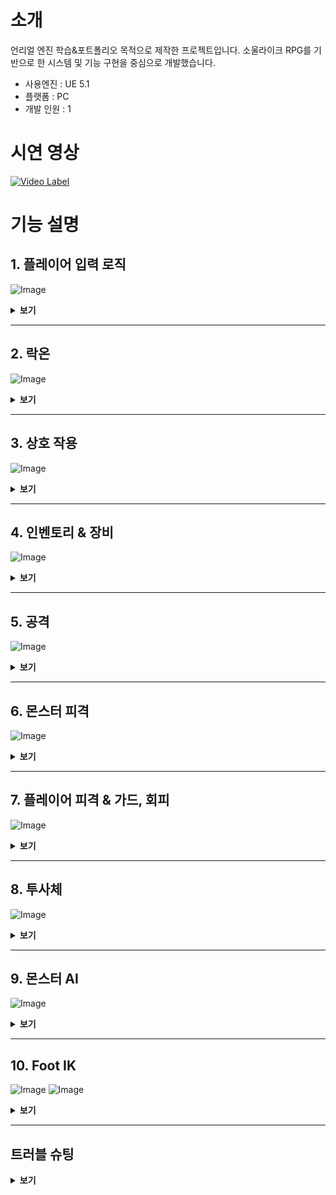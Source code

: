 # 소개
언리얼 엔진 학습&포트폴리오 목적으로 제작한 프로젝트입니다.
소울라이크 RPG를 기반으로 한 시스템 및 기능 구현을 중심으로 개발했습니다.

+ 사용엔진 : UE 5.1
+ 플랫폼 : PC
+ 개발 인원 : 1

# 시연 영상
[![Video Label](http://img.youtube.com/vi/HorUYzrwmZI/0.jpg)](https://youtu.be/HorUYzrwmZI)

# 기능 설명

## 1. 플레이어 입력 로직
![Image](https://github.com/user-attachments/assets/fa0e758b-42ae-4a48-bff1-2c0352a9fa48)
<details>
<summary><b>보기</b></summary>

---
플레이어의 입력은 향상된 입력(Enhanced Input)플러그인을 이용해 구현했습니다.

![Image](https://github.com/user-attachments/assets/ac1cf159-d8f7-4f12-a07d-b816e5e0760a)
<details>
    <summary><b>코드</b></summary>
            
https://github.com/SeongJeGyeong/RPG/blob/e6a45169d92dfc23bffdefdebd49f5f7d1d23db7/Source/RPGPortfolio/Characters/Player_Base_Knight.cpp#L80-L85
https://github.com/SeongJeGyeong/RPG/blob/e6a45169d92dfc23bffdefdebd49f5f7d1d23db7/Source/RPGPortfolio/Characters/Player_Base_Knight.cpp#L169-L240
</details>

---
플레이어의 입력 로직은 상태 패턴을 사용해 구현했습니다.

![Image](https://github.com/user-attachments/assets/c79926c1-2b21-4cf2-8c0f-186ceaa3642d)

추상클래스로 선언한 StateMachine 클래스를 상속받아 상태 클래스들을 만들어 구현했습니다.<br/>
스테이트 클래스는 Tunique_Ptr로 선언해 상태를 변경할 때 마다 클래스를 새로 선언하지 않고 오브젝트 풀에서 풀링하여 재사용 하도록 만들었습니다.
<details>
    <summary><b>코드</b></summary>
    
https://github.com/SeongJeGyeong/RPG/blob/dc9985124fc348ad43c38dda8fb034afaae7aa5e/Source/RPGPortfolio/Characters/State/StateMachine.h#L12-L19
https://github.com/SeongJeGyeong/RPG/blob/dc9985124fc348ad43c38dda8fb034afaae7aa5e/Source/RPGPortfolio/Characters/Player_Base_Knight.cpp#L242-L261
https://github.com/SeongJeGyeong/RPG/blob/dc9985124fc348ad43c38dda8fb034afaae7aa5e/Source/RPGPortfolio/System/Subsys_ObjectPool.cpp#L68-L83
</details>
</details>

---

## 2. 락온
![Image](https://github.com/user-attachments/assets/3be2630e-bbd2-40d7-9654-009aa67d03bf)
<details>
    <summary><b>보기</b></summary>

---
락온은 Player_CameraArm와 LockOnTargetComponent를 이용해 구현했습니다.

![Image](https://github.com/user-attachments/assets/4c0d2a80-145c-417e-8dc6-2f954246e2fe)

락온을 실행하면 우선 카메라암을 중심으로 구체형 범위 내에 오버랩 이벤트를 발생시켜 오버랩된 락온 타겟 컴포넌트를 검출한 뒤, 검출된 컴포넌트 중 카메라 정면에 존재하는 컴포넌트만 타겟 배열에 추가합니다.
<details>
    <summary><b>코드</b></summary>
    
https://github.com/SeongJeGyeong/RPG/blob/aefae85385cf8c711bd623c7ad25993b3e4dceac/Source/RPGPortfolio/Characters/Player_CameraArm.cpp#L205-L233
</details>
<br/>

타겟 배열의 컴포넌트 중 가장 정면에 가까운 컴포넌트를 락온 대상으로 합니다. 단, 카메라 중앙 기준 50도 이내에 있는 컴포넌트들은 거리가 더 가까운 컴포넌트를 우선적으로 락온합니다.
<details>
    <summary><b>코드</b></summary>
    
https://github.com/SeongJeGyeong/RPG/blob/aefae85385cf8c711bd623c7ad25993b3e4dceac/Source/RPGPortfolio/Characters/Player_CameraArm.cpp#L119-L159
</details>

---
![Image](https://github.com/user-attachments/assets/81324557-07b7-4759-8e1c-91d0d700d3f5)

락온 대상을 스위칭 할 경우, 우선 타겟 검출 함수를 통해 유효한 타겟 목록을 가져오고 현재 타겟 기준 다른 타겟의 방향과 거리를 계산하기 위해 현재 락온된 타겟의 방향을 구합니다.<br/>
검출된 타겟 목록에서 스위칭 하고자 하는 방향과 일치하는 방향에 있는 대상 중 원래 락온 대상에서 가장 가까운 대상으로 락온을 변경합니다.
<details>
    <summary><b>코드</b></summary>

https://github.com/SeongJeGyeong/RPG/blob/aefae85385cf8c711bd623c7ad25993b3e4dceac/Source/RPGPortfolio/Characters/Player_CameraArm.cpp#L161-L203
</details>

---
락온 중인 대상은 락온 타겟 컴포넌트에 락온 위젯을 표시합니다.
<details>
    <summary><b>코드</b></summary>

https://github.com/SeongJeGyeong/RPG/blob/7e3778cfaea6e92e17ba9f8dff82f1efc7121474/Source/RPGPortfolio/System/Component/LockOnTargetComponent.cpp#L30-L44
</details>
<br/>

몬스터가 락온 중일 때만 커스텀 뎁스 패스 렌더를 활성화하여 락온 중인 적에게 붉은 외곽선을 표시하도록 만들었습니다.

![Image](https://github.com/user-attachments/assets/8c5c6d4e-5d28-4a15-9649-4266b226764f)
![Image](https://github.com/user-attachments/assets/7dba4672-0500-44bc-947e-1f97f41a1ac3)
![Image](https://github.com/user-attachments/assets/df17e708-5872-4de3-8e3d-627c0574267f)
![Image](https://github.com/user-attachments/assets/1c68484b-3807-4791-83a4-a2917f988568)
<details>
    <summary><b>코드</b></summary>

https://github.com/SeongJeGyeong/RPG/blob/9cc2f76824f01a62a2472774d01e99760da45067/Source/RPGPortfolio/Monsters/Monster_Base.cpp#L368-L372
</details>
<br/>

현재 픽셀의 위치와 주변 픽셀의 위치의 CustomStencil 값을 계산하는 머티리얼 함수를 작성합니다.

![Image](https://github.com/user-attachments/assets/17d7b56b-62e9-4865-9faa-5f41f82e1ece)

포스트 프로세스용 머티리얼을 생성하고 함수를 통해 출력받은 값을 이용해
1) 현재 픽셀의 CutomStencil 값이 0일 경우(CustomStencil이 지정되지 않은 픽셀)
2) 주변 픽셀 중 하나라도 CustomStencil값이 2(몬스터 메시의 스텐실값) 이상인 경우
현재 픽셀의 색을 빨간색으로 만들어 몬스터 메시 주변의 픽셀만 빨간색으로 만들도록 만들었습니다.

![Image](https://github.com/user-attachments/assets/7a715a21-efd4-4daf-a4cc-b8615a8650a6)
![Image](https://github.com/user-attachments/assets/7068d822-9cd5-4e41-96c2-1441d704edfc)

</details>

---

## 3. 상호 작용
![Image](https://github.com/user-attachments/assets/a157deb2-67a3-4e74-bdeb-1fc04a76a9a5)
<details>
    <summary><b>보기</b></summary>

---
언리얼 인터페이스 클래스를 상속하여 상호 작용 가능한 오브젝트를 만들었습니다.

![Image](https://github.com/user-attachments/assets/16d04358-41a7-40f6-9908-47bfeb65a32d)
![Image](https://github.com/user-attachments/assets/ef037b21-fea8-4381-86cb-6426792fce9e)
<details>
    <summary><b>코드</b></summary>

https://github.com/SeongJeGyeong/RPG/blob/98bd45543d90aaa14750c3a5f6784e21042c6249/Source/RPGPortfolio/System/Interface/PlayerInteraction.h#L17-L25
https://github.com/SeongJeGyeong/RPG/blob/98bd45543d90aaa14750c3a5f6784e21042c6249/Source/RPGPortfolio/InteractionProps/Interaction_WarpGate.cpp#L46-L49
https://github.com/SeongJeGyeong/RPG/blob/98bd45543d90aaa14750c3a5f6784e21042c6249/Source/RPGPortfolio/Item/Item_Dropped_Base.cpp#L69-L79
https://github.com/SeongJeGyeong/RPG/blob/98bd45543d90aaa14750c3a5f6784e21042c6249/Source/RPGPortfolio/InteractionProps/Interaction_Lever.cpp#L51-L80
</details>
<br/>

캐릭터가 상호 작용 가능한 오브젝트에 오버랩될 경우 상호 작용 텍스트를 표시하고 오브젝트를 상호작용 배열에 추가합니다.
<details>
    <summary><b>코드</b></summary>
    
https://github.com/SeongJeGyeong/RPG/blob/98bd45543d90aaa14750c3a5f6784e21042c6249/Source/RPGPortfolio/Characters/Player_Base_Knight.cpp#L1156-L1165
</details>
<br/>

상호작용 키를 입력 시 현재 오버랩된 상호 작용 오브젝트중 가장 최근에 오버랩된 오브젝트의 Interaction 함수를 실행합니다.
<details>
    <summary><b>코드</b></summary>
    
https://github.com/SeongJeGyeong/RPG/blob/98bd45543d90aaa14750c3a5f6784e21042c6249/Source/RPGPortfolio/Characters/Player_Base_Knight.cpp#L513-L535
</details>
</details>

---

## 4. 인벤토리 & 장비
![Image](https://github.com/user-attachments/assets/254f79e0-540d-4388-b1e5-fa2c63f2ca38)
<details>
    <summary><b>보기</b></summary>

---
UGameInstanceSubsystem 클래스를 상속받아 인벤토리 매니저 클래스를 구현하여 레벨이 변경되어도 인벤토리 정보가 유지되도록 만들었습니다.<br/>
아이템들의 정보는 데이터 테이블을 통해 관리하고, 인벤토리 매니저가 초기화될 때 테이블에서 아이템 정보를 가져와 Tmap 컨테이너에 저장합니다.

![Image](https://github.com/user-attachments/assets/2c922897-3962-46fa-8660-6e3faadab77e)
<details>
    <summary><b>코드</b></summary>
    
https://github.com/SeongJeGyeong/RPG/blob/ccb1873a8b70927de28a8f7a7867db97d5a75ef3/Source/RPGPortfolio/Manager/GISubsystem_InvenMgr.cpp#L8-L21
https://github.com/SeongJeGyeong/RPG/blob/ccb1873a8b70927de28a8f7a7867db97d5a75ef3/Source/RPGPortfolio/Manager/GISubsystem_InvenMgr.cpp#L36-L48
</details>
<br/>

플레이어 캐릭터는 Player_InvenComponent를 통해 인벤토리 매니저와 통신합니다.<br/>
플레이어가 아이템을 획득할 경우 인벤토리 컴포넌트를 통해 인벤토리 매니저로 아이템 ID와 수량을 전달합니다. 퀵슬롯에 등록된 아이템의 경우 퀵슬롯 UI도 갱신합니다.
<details>
    <summary><b>코드</b></summary>
    
https://github.com/SeongJeGyeong/RPG/blob/ccb1873a8b70927de28a8f7a7867db97d5a75ef3/Source/RPGPortfolio/Characters/Player_InvenComponent.cpp#L89-L106
</details>
<br/>

인벤토리 매니저와 위젯간에는 델리게이트를 통해 연결하여 UI를 갱신하도록 만들었습니다.
<details>
    <summary><b>코드</b></summary>
    
https://github.com/SeongJeGyeong/RPG/blob/ccb1873a8b70927de28a8f7a7867db97d5a75ef3/Source/RPGPortfolio/Manager/GISubsystem_InvenMgr.h#L11-L16
https://github.com/SeongJeGyeong/RPG/blob/ccb1873a8b70927de28a8f7a7867db97d5a75ef3/Source/RPGPortfolio/Manager/GISubsystem_InvenMgr.h#L39-L47
</details>

---
인벤토리의 타일 뷰 위젯에 표시된 아이템에 커서를 올리면 아이템 정보를 표시합니다.

![Image](https://github.com/user-attachments/assets/254f79e0-540d-4388-b1e5-fa2c63f2ca38)
<details>
    <summary><b>코드</b></summary>
    
https://github.com/SeongJeGyeong/RPG/blob/ccb1873a8b70927de28a8f7a7867db97d5a75ef3/Source/RPGPortfolio/UI/UI_Inventory.cpp#L92-L113
</details>
<br/>

카테고리를 변경하는 것으로 해당 카테고리의 아이템만 표시할 수 있습니다.

![Image](https://github.com/user-attachments/assets/42555cf8-2c6a-4c94-9638-ec0c4174c003)
<details>
    <summary><b>코드</b></summary>

https://github.com/SeongJeGyeong/RPG/blob/dea1fea8d96c99679d439b3f07cdc70afc189cce/Source/RPGPortfolio/UI/UI_Inventory.cpp#L115-L147
</details>

---
장비창에서는 현재 장비된 아이템 목록을 표시합니다.<br/>
장비 슬롯을 클릭 시 인벤토리에서 해당 슬롯에 장비 가능한 아이템 리스트를 표시하고 아이템을 클릭하면 장착할 수 있습니다.

![Image](https://github.com/user-attachments/assets/3d3fdae2-c091-44d2-8f3a-27db6d10a1b3)
<details>
    <summary><b>코드</b></summary>

https://github.com/SeongJeGyeong/RPG/blob/bc8e00d5616b22817422ac8f90474e9e34b3ceb7/Source/RPGPortfolio/UI/UI_EquipItem.cpp#L76-L90
https://github.com/SeongJeGyeong/RPG/blob/bc8e00d5616b22817422ac8f90474e9e34b3ceb7/Source/RPGPortfolio/UI/UI_EquipItemList.cpp#L46-L77
https://github.com/SeongJeGyeong/RPG/blob/bc8e00d5616b22817422ac8f90474e9e34b3ceb7/Source/RPGPortfolio/UI/UI_InvenItem.cpp#L85-L123
</details>
<br/>

퀵슬롯에 장착된 아이템은 단축키를 통해 변경 및 사용이 가능합니다. 퀵슬롯으로 아이템 사용 시에도 인벤토리에서 사용할 때와 동일하게 사용 대기시간을 가집니다.

![Image](https://github.com/user-attachments/assets/4a483782-15d8-48c0-a502-3fc80517f55b)
![Image](https://github.com/user-attachments/assets/2bff713e-c9a2-4805-a4b8-f141bc446f64)
<details>
    <summary><b>코드</b></summary>

https://github.com/SeongJeGyeong/RPG/blob/bc8e00d5616b22817422ac8f90474e9e34b3ceb7/Source/RPGPortfolio/Characters/Player_Base_Knight.cpp#L537-L561
https://github.com/SeongJeGyeong/RPG/blob/bc8e00d5616b22817422ac8f90474e9e34b3ceb7/Source/RPGPortfolio/Characters/Player_InvenComponent.cpp#L40-L51
</details>
</details>

---

## 5. 공격
![Image](https://github.com/user-attachments/assets/2eda975c-f5bf-49f0-919a-8d4b6b18f501)
<details>
    <summary><b>보기</b></summary>

---
공격 발동 시 공격 타입에 따라 스태미나 소모량을 측정하고 스탯 컴포넌트를 통해 스탯 매니저에서 현재 스태미나가 충분한지 판단합니다.<br/>
충분할 경우 스태미나를 소모하고 공격 상태에 들어가고, 현재 콤보에 따라 다른 몽타주를 실행합니다.(점프공격 제외)
<details>
    <summary><b>코드</b></summary>

https://github.com/SeongJeGyeong/RPG/blob/0a6422c40abf4239a9f12145d3a5b2ca86c3fd7a/Source/RPGPortfolio/Characters/Player_Base_Knight.cpp#L780-L789
https://github.com/SeongJeGyeong/RPG/blob/0a6422c40abf4239a9f12145d3a5b2ca86c3fd7a/Source/RPGPortfolio/Characters/State/State_Attack.cpp#L8-L36
</details>
<br/>

애님 노티파이를 이용해 공격 몽타주의 각 타이밍 마다 로직을 실행합니다.

![Image](https://github.com/user-attachments/assets/4d1a19e8-9ae2-464f-9008-b03f6da0972e)

HitCheck 구간 동안 Tick 함수 내에서 Sweep으로 피격 대상을 검출합니다.<br/>
똑같은 대상이 여러 번 공격당하는 걸 방지하기 위해 히트한 액터를 배열에 넣고 체크하도록 만들었습니다.
<details>
    <summary><b>코드</b></summary>

https://github.com/SeongJeGyeong/RPG/blob/0a6422c40abf4239a9f12145d3a5b2ca86c3fd7a/Source/RPGPortfolio/Characters/Player_Base_Knight.cpp#L724-L778
</details>
<br/>

공격을 통해 소모된 스태미나는 스탯 매니저에서 타이머를 이용해 일정 시간 뒤 회복을 시작합니다.
<details>
    <summary><b>코드</b></summary>

https://github.com/SeongJeGyeong/RPG/blob/0a6422c40abf4239a9f12145d3a5b2ca86c3fd7a/Source/RPGPortfolio/Manager/GISubsystem_StatMgr.cpp#L103-L113
https://github.com/SeongJeGyeong/RPG/blob/0a6422c40abf4239a9f12145d3a5b2ca86c3fd7a/Source/RPGPortfolio/Manager/GISubsystem_StatMgr.cpp#L121-L139
</details>
<br/>

모션워핑 플러그인을 적용하여 공격 몽타주 재생 중 이동 키를 입력하는 것으로 방향 전환이 가능하도록 만들었습니다.<br/>
Translation과 Rotation 설정을 유동적으로 바꾸기 위해 C++에서 Modifier를 설정합니다.<br/>
락온 중일 경우에는 방향 전환이 불가능하지만, 모션워핑을 통해 적과 일정 거리를 유지하도록 만들었습니다.
<details>
    <summary><b>코드</b></summary>

https://github.com/SeongJeGyeong/RPG/blob/0a6422c40abf4239a9f12145d3a5b2ca86c3fd7a/Source/RPGPortfolio/Characters/Player_Base_Knight.cpp#L963-L1049
</details>
<br/>

UDamageType 클래스를 상속받은 커스텀 클래스로 공격에 타입과 중량 정보를 추가할 수 있도록 만들었습니다.
<details>
    <summary><b>코드</b></summary>

https://github.com/SeongJeGyeong/RPG/blob/9343c33f06e2285e7ccec42f9158c05a646e08c8/Source/RPGPortfolio/System/DamageType_Base.h#L14-L27
</details>
</details>

---

## 6. 몬스터 피격
![Image](https://github.com/user-attachments/assets/0a6a92a0-e8fb-4a33-9b41-d8a16f35aefe)
<details>
    <summary><b>보기</b></summary>

---
몬스터가 플레이어에게 피격 시 타격감을 주기 위해 타이머를 이용해 플레이어에게 역경직을 주었습니다.
<details>
    <summary><b>코드</b></summary>

https://github.com/SeongJeGyeong/RPG/blob/9343c33f06e2285e7ccec42f9158c05a646e08c8/Source/RPGPortfolio/Characters/Player_Base_Knight.cpp#L609-L625
</details>
<br/>

ApplyPointDamage 함수를 이용해 몬스터가 피격당한 위치 정보를 보내고, 해당 위치에 피격 이펙트가 발생하도록 만들었습니다.<br/>
일반 몬스터의 경우 타임라인을 이용해 메시가 진동하도록 만들었습니다.

![Image](https://github.com/user-attachments/assets/88e02a72-46c5-4a9f-a573-ec798a5c4ce7)
<details>
    <summary><b>코드</b></summary>
    
https://github.com/SeongJeGyeong/RPG/blob/9343c33f06e2285e7ccec42f9158c05a646e08c8/Source/RPGPortfolio/Monsters/Monster_Base.cpp#L224-L239
</details>

---
보스 몬스터의 경우 피직스 에셋을 만들고, 피격당한 본에 잠시동안 피직스를 활성화시켜 피격당한 부위가 흔들리도록 만들었습니다.

![Image](https://github.com/user-attachments/assets/179bf2e1-d758-4062-a3bd-cb356fe213c4)
![Image](https://github.com/user-attachments/assets/7ef41c17-90b5-4279-b473-def505cad04c)
<details>
    <summary><b>코드</b></summary>

https://github.com/SeongJeGyeong/RPG/blob/9343c33f06e2285e7ccec42f9158c05a646e08c8/Source/RPGPortfolio/Monsters/Boss_GreaterSpider.cpp#L430-L453
</details>

---
몬스터가 사망할 경우 아이템을 드랍합니다.

![Image](https://github.com/user-attachments/assets/273e7734-be66-4031-8864-d75c6172ab90)
<details>
    <summary><b>코드</b></summary>

https://github.com/SeongJeGyeong/RPG/blob/bc8e00d5616b22817422ac8f90474e9e34b3ceb7/Source/RPGPortfolio/Monsters/Monster_Base.cpp#L299-L311
</details>
<br/>

아이템은 구간 확률을 이용해 몬스터의 아이템 드랍 데이터테이블에 있는 아이템 중 랜덤으로 드랍되도록 만들었습니다.<br/>
드랍되는 아이템의 지정은 몬스터 BeginPlay 시점에 결정됩니다.

![Image](https://github.com/user-attachments/assets/2b97cb57-10ad-458f-a0e6-a9577655013d)
<details>
    <summary><b>코드</b></summary>
    
https://github.com/SeongJeGyeong/RPG/blob/bc8e00d5616b22817422ac8f90474e9e34b3ceb7/Source/RPGPortfolio/Monsters/Monster_Base.cpp#L134-L151
</details>
<br/>

사망한 몬스터의 메시는 머티리얼 함수를 이용해 일정시간 뒤 서서히 사라지도록 만들었습니다.

![Image](https://github.com/user-attachments/assets/99a7c86c-dccf-4490-a155-468d9b7c49d9)
<details>
    <summary><b>코드</b></summary>

https://github.com/SeongJeGyeong/RPG/blob/bc8e00d5616b22817422ac8f90474e9e34b3ceb7/Source/RPGPortfolio/Monsters/Monster_Base.cpp#L328-L340
</details>
</details>

---

## 7. 플레이어 피격 & 가드, 회피
![Image](https://github.com/user-attachments/assets/02a66082-39a4-459e-a08f-a94d8e2d9320)
<details>
    <summary><b>보기</b></summary>

---
플레이어는 피격 시 피격된 방향에 따라 다른 몽타주를 재생합니다.<br/>
공중에 있거나, 공격의 중량 타입에 따라서도 다른 몽타주를 재생합니다.

![Image](https://github.com/user-attachments/assets/0b91f62c-2762-49b0-8360-7497bc700954)
![Image](https://github.com/user-attachments/assets/5100334e-d92b-48a7-ab57-a2755eb13739)
<details>
    <summary><b>코드</b></summary>

https://github.com/SeongJeGyeong/RPG/blob/bc8e00d5616b22817422ac8f90474e9e34b3ceb7/Source/RPGPortfolio/Characters/Player_Base_Knight.cpp#L664-L678
https://github.com/SeongJeGyeong/RPG/blob/bc8e00d5616b22817422ac8f90474e9e34b3ceb7/Source/RPGPortfolio/Characters/Player_Base_Knight.cpp#L1090-L1125
</details>

---
가드 키를 누르는 동안, 플레이어는 정면에서 오는 공격을 가드할 수 있습니다.<br/>
공격을 가드 시 데미지에 비례해 스태미나를 소모하고, 공격의 중량 타입에 따라 다른 모션을 재생합니다.

![Image](https://github.com/user-attachments/assets/7798a46f-4675-4072-9f58-3754c556d738)
![Image](https://github.com/user-attachments/assets/f0ce7683-14af-41ff-97b4-db2892f31445)

스태미나가 부족한 상태에서 가드 시 가드 브레이크 상태가 되며 잠시동안 무방비 상태가 됩니다.

![Image](https://github.com/user-attachments/assets/cfc0df2d-294a-463f-b61d-6d6e7de0e11e)
<details>
    <summary><b>코드</b></summary>

https://github.com/SeongJeGyeong/RPG/blob/bc8e00d5616b22817422ac8f90474e9e34b3ceb7/Source/RPGPortfolio/Characters/Player_Base_Knight.cpp#L680-L693
https://github.com/SeongJeGyeong/RPG/blob/bc8e00d5616b22817422ac8f90474e9e34b3ceb7/Source/RPGPortfolio/Characters/Player_Base_Knight.cpp#L822-L845
</details>

---
회피 입력을 통해 일정 시간동안 적의 공격 판정을 무시할 수 있습니다.

![Image](https://github.com/user-attachments/assets/5b7fa968-fe45-4ac0-a3b4-63ac0675fc0f)
![Image](https://github.com/user-attachments/assets/5fe30ac5-1ed3-48a0-83ad-d1b486c4d72b)
<details>
    <summary><b>코드</b></summary>

https://github.com/SeongJeGyeong/RPG/blob/bc8e00d5616b22817422ac8f90474e9e34b3ceb7/Source/RPGPortfolio/CharacterAnim/AnimInstance_Knight.cpp#L119-L127
https://github.com/SeongJeGyeong/RPG/blob/bc8e00d5616b22817422ac8f90474e9e34b3ceb7/Source/RPGPortfolio/Characters/Player_Base_Knight.cpp#L1150-L1154
</details>
</details>

---

## 8. 투사체
![Image](https://github.com/user-attachments/assets/235bd184-fd34-44d1-9141-0ac87676021a)
<details>
    <summary><b>보기</b></summary>

---
플레이어는 SkillComponent를 통해 스킬을 관리하고, 투사체를 발사하는 스킬의 경우도 SkillComponent를 통해 투사체를 생성합니다.
<details>
    <summary><b>코드</b></summary>

https://github.com/SeongJeGyeong/RPG/blob/cf76e65ca653d50f427900984d33dda8e6f65dba/Source/RPGPortfolio/Characters/Player_SkillComponent.cpp#L56-L82
</details>
<br/>

플레이어나 몬스터가 사용하는 투사체 클래스는 오브젝트 풀 패턴을 사용하여 투사체를 재사용할 수 있도록 만들었습니다.
<details>
    <summary><b>코드</b></summary>

https://github.com/SeongJeGyeong/RPG/blob/5341336b919167acacbb6d0c15519b8988ae8c3d/Source/RPGPortfolio/Projectiles/Proj_Player_Cutter.h#L11-L23
https://github.com/SeongJeGyeong/RPG/blob/5341336b919167acacbb6d0c15519b8988ae8c3d/Source/RPGPortfolio/Projectiles/Proj_GS_Spiderling.h#L15-L28
https://github.com/SeongJeGyeong/RPG/blob/5341336b919167acacbb6d0c15519b8988ae8c3d/Source/RPGPortfolio/System/Subsys_ObjectPool.h#L89-L116
https://github.com/SeongJeGyeong/RPG/blob/5341336b919167acacbb6d0c15519b8988ae8c3d/Source/RPGPortfolio/System/Subsys_ObjectPool.cpp#L51-L66
</details>
<br/>

투사체를 미리 일정 수량 스폰해두고 오브젝트 풀에 담아놓는 함수를 구현하여 런타임 중에 투사체가 스폰되는 경우를 줄일 수 있도록 만들습니다.
<details>
    <summary><b>코드</b></summary>

https://github.com/SeongJeGyeong/RPG/blob/5341336b919167acacbb6d0c15519b8988ae8c3d/Source/RPGPortfolio/System/Subsys_ObjectPool.h#L59-L87
</details>
</details>

---

## 9. 몬스터 AI
![Image](https://github.com/user-attachments/assets/85e2d625-45c6-45fa-9b93-d758829ddde5)
<details>
    <summary><b>보기</b></summary>

---
일반 몬스터의 비헤이비어 트리입니다.

![Image](https://github.com/user-attachments/assets/88ef3384-97ab-4c59-9997-ac0bb4655208)

일반 몬스터의 경우, 플레이어에게 FGenericTeamId를 부여하고 몬스터의 AIController에 AIPerceptionComponent를 부착하여 시야를 이용해 플레이어를 탐지하도록 만들었습니다.
<details>
    <summary><b>코드</b></summary>

https://github.com/SeongJeGyeong/RPG/blob/cdd54970524f3ff3c8a8c08c3dac8dbf2b39ddf3/Source/RPGPortfolio/Characters/Player_Base_Knight.h#L222
https://github.com/SeongJeGyeong/RPG/blob/cdd54970524f3ff3c8a8c08c3dac8dbf2b39ddf3/Source/RPGPortfolio/Monsters/AI/AIC_Monster_Base.cpp#L82-L94
</details>
<br/>

플레이어가 탐지되지 않은 상태라면, 몬스터는 스폰 지점을 기준으로 주변을 랜덤하게 배회합니다.

![Image](https://github.com/user-attachments/assets/e333a83d-f2be-411c-83b9-9a18e36fc56e)
<details>
    <summary><b>코드</b></summary>
    
https://github.com/SeongJeGyeong/RPG/blob/cdd54970524f3ff3c8a8c08c3dac8dbf2b39ddf3/Source/RPGPortfolio/Monsters/AI/BTT_NextPos_Monster.cpp#L20-L53
</details>
<br/>

몬스터가 플레이어를 탐지하면 Trace_Monster 노드로 플레이어를 추적합니다.

![Image](https://github.com/user-attachments/assets/7d03093a-a6bd-4c7e-9d07-04dfdf5ac207)
<details>
    <summary><b>코드</b></summary>

https://github.com/SeongJeGyeong/RPG/blob/cdd54970524f3ff3c8a8c08c3dac8dbf2b39ddf3/Source/RPGPortfolio/Monsters/AI/BTT_Trace_Monster.cpp#L22-L47
</details>
<br/>

Trace_Monster 노드의 TickTask에서 타겟이 된 플레이어와의 거리와 위치를 체크합니다.<br/>
추적 중인 플레이어가 탐지 범위에서 벗어났을 경우, 몬스터는 가장 최근에 플레이어를 탐지한 위치까지 이동하며 플레이어를 찾습니다.<br/>
플레이어를 찾지 못할 경우 추적을 중단하고 스폰 지점 근처를 배회하는 루틴으로 돌아갑니다.

![Image](https://github.com/user-attachments/assets/0aa76e25-d71d-45c1-9276-fb16116c0af1)
<details>
    <summary><b>코드</b></summary>

https://github.com/SeongJeGyeong/RPG/blob/cdd54970524f3ff3c8a8c08c3dac8dbf2b39ddf3/Source/RPGPortfolio/Monsters/AI/BTT_Trace_Monster.cpp#L49-L97
https://github.com/SeongJeGyeong/RPG/blob/cdd54970524f3ff3c8a8c08c3dac8dbf2b39ddf3/Source/RPGPortfolio/Monsters/AI/BTT_LoseTarget_Monster.cpp#L10-L21
</details>
<br/>

플레이어가 공격 범위 안에 들어오면 공격 노드를 실행하고, 실행 후 플레이어를 바라보며 일정 시간 대기합니다.<br/>
대기 후에 플레이어가 아직 공격 범위 안에 있을 경우 다시 공격하며, 범위 밖에 있을 경우 플레이어 주변을 돌며 잠시동안 대치 상태를 이룹니다.<br/>
대치 상태 종료 후 공격 범위 안에 있으면 공격을, 밖에 있으면 추적을 실행합니다.

![Image](https://github.com/user-attachments/assets/35f47e1a-411d-48cd-bb81-a74ae827f483)
<details>
    <summary><b>코드</b></summary>

https://github.com/SeongJeGyeong/RPG/blob/cdd54970524f3ff3c8a8c08c3dac8dbf2b39ddf3/Source/RPGPortfolio/Monsters/AI/Undead_Assassin/BTT_UA_Atk_Melee.cpp#L13-L25
https://github.com/SeongJeGyeong/RPG/blob/cdd54970524f3ff3c8a8c08c3dac8dbf2b39ddf3/Source/RPGPortfolio/Monsters/AI/BTT_TurnToTarget_Monster.cpp#L16-L38
https://github.com/SeongJeGyeong/RPG/blob/cdd54970524f3ff3c8a8c08c3dac8dbf2b39ddf3/Source/RPGPortfolio/Monsters/AI/BTT_AroundTarget.cpp#L20-L81
</details>

---
보스 몬스터의 비헤이비어 트리입니다.

![Image](https://github.com/user-attachments/assets/05e22d10-078d-4281-a98b-9cb24de19ba7)

보스 1페이즈의 경우 플레이어의 방향이 몬스터 정면 60도 반경 기준으로 왼쪽, 오른쪽, 정면 중 어디에 있는지에 따라 사용할 공격 패턴을 결정하도록 만들었습니다.<br/>
플레이어의 방향을 판별 후 각 방향에 맞는 공격 애니메이션을 재생합니다.<br/>
공격 후 일정 시간 대기한 뒤, 플레이어가 공격 범위 안에 있는지에 따라 공격 또는 추적을 실행합니다.

![Image](https://github.com/user-attachments/assets/85e2d625-45c6-45fa-9b93-d758829ddde5)
<details>
    <summary><b>코드</b></summary>

https://github.com/SeongJeGyeong/RPG/blob/cdd54970524f3ff3c8a8c08c3dac8dbf2b39ddf3/Source/RPGPortfolio/Monsters/AI/Boss/Spider/BTS_GS_AttackPattern.cpp#L16-L56
https://github.com/SeongJeGyeong/RPG/blob/cdd54970524f3ff3c8a8c08c3dac8dbf2b39ddf3/Source/RPGPortfolio/Monsters/AI/Boss/Spider/BTT_GS_Attack.cpp#L79-L98
</details>
<br/>

보스의 체력이 50% 이하가 되면 2페이즈가 시작되며, 기존의 패턴에 더해 돌진과 투사체를 발사하는 2개의 패턴이 추가됩니다.<br/>
랜덤 함수와 플레이어와의 거리를 사용해 어떤 패턴을 사용할 지 판별합니다.<br/>
<details>
    <summary><b>코드</b></summary>

https://github.com/SeongJeGyeong/RPG/blob/cdd54970524f3ff3c8a8c08c3dac8dbf2b39ddf3/Source/RPGPortfolio/Monsters/AI/Boss/Spider/BTT_GS_P2_PatternSelect.cpp#L10-L42
https://github.com/SeongJeGyeong/RPG/blob/cdd54970524f3ff3c8a8c08c3dac8dbf2b39ddf3/Source/RPGPortfolio/Monsters/AI/Boss/Spider/BTT_GS_Attack.cpp#L39-L77
</details>
<br/>

2페이즈의 돌진 패턴의 경우 애님 노티파이를 이용해 일정 시간 동안 일직선으로 돌진하도록 만들었습니다.<br/>
돌진하는 동안은 보스의 몸체를 중심으로 구형의 공격 판정을 발생시키며,<br/>
돌진이 끝나는 타이밍에 보스를 중심으로 더 큰 구형의 공격 판정을 한 번 발생시킵니다.

![Image](https://github.com/user-attachments/assets/13e5ac38-2057-4d34-9add-b05322ce43bd)
<details>
    <summary><b>코드</b></summary>

https://github.com/SeongJeGyeong/RPG/blob/cdd54970524f3ff3c8a8c08c3dac8dbf2b39ddf3/Source/RPGPortfolio/Monsters/Boss_GreaterSpider.cpp#L114-L143
</details>
<br/>

투사체 발사 패턴의 경우 SuggestProjectileVelocity_CustomArc 함수를 이용하여 플레이어 위치를 향해 포물선을 그리며 발사되도록 만들었습니다.<br/>
또한 플레이어에게 적중하지 않았을 경우 바닥의 일정 범위에 장판을 생성해 범위 내에 다시 공격 판정을 가하도록 만들었습니다.

![Image](https://github.com/user-attachments/assets/4d89c39a-442a-4539-ad33-0088129aef7f)
<details>
    <summary><b>코드</b></summary>

https://github.com/SeongJeGyeong/RPG/blob/cdd54970524f3ff3c8a8c08c3dac8dbf2b39ddf3/Source/RPGPortfolio/Projectiles/Proj_GS_Spiderling.cpp#L34-L98
</details>

</details>

---

## 10. Foot IK
![Image](https://github.com/user-attachments/assets/7f0de238-a277-4380-bfff-b59b8dc1b443)
![Image](https://github.com/user-attachments/assets/92ca0dbe-68fd-4139-98e0-91ddddeff22a)
<details>
    <summary><b>보기</b></summary>

언리얼 삼인칭 샘플 프로젝트의 컨트롤 릭을 사용한 Foot IK에 바닥 경사면에 맞춰 발바닥 각도를 보간하는 기능을 추가했습니다.

![Image](https://github.com/user-attachments/assets/e566ecbb-0da3-4939-991a-577d0b3ceb5d)

플레이어가 공중에 떠 있거나 몽타주를 재생중일 때는 컨트롤릭 내부의 함수를 실행하지 않도록 만들었습니다.

![Image](https://github.com/user-attachments/assets/c11b1df7-9066-4c06-905c-570b3551bb98)
![Image](https://github.com/user-attachments/assets/9da5dfb7-d67a-48aa-b4ba-1d1d00282190)

FootTrace 함수 내부에 Aim Math를 이용해 Foot 본의 벡터에서 바닥의 HitNormal 벡터로의 트랜스폼을 얻어 IK Foot 본의 회전 정보를 가져오는 로직을 추가했습니다.

![Image](https://github.com/user-attachments/assets/4c44c151-391c-4706-9677-442f22f67bc7)

FootTrace에서 얻은 회전 정보를 이용해 IK Foot 본을 보간하며 회전시키는 로직을 추가했습니다.<br/>
발각도 회전 기능은 플레이어의 속도가 100보다 낮을 경우에만 작동하도록 만들었습니다.

![Image](https://github.com/user-attachments/assets/d2f6027c-4d54-447e-adf6-943d23dde38d)

</details>

---

## 트러블 슈팅
<details>
    <summary><b>보기</b></summary>

### 1. 터널링 현상

공격의 히트 판정을 공격 모션에 맞춰 갱신하기 위해 SweepMultiByChannel 함수는 Tick 함수 내부에서 실행됩니다.<br/>
다만 Tick 함수에서 Sweep 함수를 실행하게 되면 실행 빈도가 프레임에 의존하게 됩니다.<br/>
소울라이크 게임처럼 세밀한 히트박스를 구현하기 위해 무기의 콜리전 모양에만 맞춰 Sweep 함수를 실행할 경우, 프레임 드랍으로 인해 프레임 간의 간격이 커질수록 히트박스 사이의 공백이 커지는 '터널링 현상'에 의해 공격 대상을 제대로 검출하지 못하는 문제가 발생합니다.

![Image](https://github.com/user-attachments/assets/708e0030-1c87-4495-823e-7994c04b9748)

이를 방지하기 위해 이전 Sweep의 위치를 저장해 두었다가 다음 Sweep의 시작 위치로 사용하고, 현재 콜리전의 위치를 Sweep의 끝 위치로 설정해 프레임 사이의 간격에도 히트 판정을 메꿔, 히트박스를 무기의 콜리전 모양에 맞추면서 공격 판정도 더 촘촘하게 만들었습니다.

![Image](https://github.com/user-attachments/assets/22e05132-1d44-49ae-aa87-dcb1b4b405d8)
<details>
    <summary><b>코드</b></summary>

https://github.com/SeongJeGyeong/RPG/blob/d00397c86079246317d275188060e3347ac27947/Source/RPGPortfolio/Characters/Player_Base_Knight.cpp#L726-L751
</details>

---

### 2. 비동기 로드

런타임 중에 LoadObject와 같은 동기 로드(SyncLoad)를 사용하게 되면, 에셋의 로드가 완료될 때까지 게임 스레드는 대기상태가 되어 게임이 일시적으로 멈추게 되어 프레임 드랍 등의 성능 저하가 발생할 수 있습니다.<br/>
그러므로 동기 로드의 경우 게임을 처음 시작하거나 레벨이 시작되는 시점 등, 필수적으로 대기 시간이 발생하는 시점이나 성능에 영향을 끼치지 않을 정도로 리소스가 작은 에셋을 로드하는 경우에 사용하고,<br/>
유저가 게임을 플레이 하고 있는 시점에 에셋을 로드해야 할 경우에는 비동기 로드(ASyncLoad)를 사사용해 게임 플레이 도중 프레임 드랍이나 이미지가 늦게 표시되는 등의 불쾌한 성능저하를 최소화하도록 설계했습니다.

<details>
    <summary><b>코드</b></summary>

https://github.com/SeongJeGyeong/RPG/blob/2c3126280eaffbe379cbb1cccc4865b79f37804c/Source/RPGPortfolio/GameInstance_Base.cpp#L129-L148
https://github.com/SeongJeGyeong/RPG/blob/2c3126280eaffbe379cbb1cccc4865b79f37804c/Source/RPGPortfolio/Item/Item_Dropped_Base.cpp#L56-L67
https://github.com/SeongJeGyeong/RPG/blob/09a7defccc64e0f29f94b28ed66d00839543f379/Source/RPGPortfolio/Monsters/Boss_GreaterSpider.cpp#L45-L59
</details>

---

### 3. IK 리타겟팅

캐릭터 애니메이션의 경우 IK 리타기터를 이용하여 다른 스켈레톤의 애니메이션을 리타겟팅하여 사용하였습니다.

![Image](https://github.com/user-attachments/assets/b0530178-2ced-4bf1-b807-fc621c124a01)

다만 IK용 본의 경우, IK를 적용할 본과 계층구조에서 동 떨어져 있지만 IK를 적용할 본의 위치와 회전 정보가 일치하도록 애니메이션 제작자가 임의로 조정하여 만든 본이기 때문에 이를 리타겟팅할 경우 위치나 회전이 어긋나게 되는 상황이 발생했습니다.

![Image](https://github.com/user-attachments/assets/1873c95b-6395-4f68-ab24-6159d47df69b)
![Image](https://github.com/user-attachments/assets/6f88f7bb-707b-48a9-bd69-ce7a18674ab5)

컨트롤 릭에서 Set Transform 노드로 매 틱마다 IK 본의 트랜스폼을 적용할 본과 일치시킬 수도 있지만, 혹시 모를 오류가 생길 가능성을 방지하기 위해 애니메이션 시퀀스의 'FK 컨트롤 릭으로 편집'기능을 사용해 IK 본의 모든 키프레임을 IK를 적용할 본의 위치, 회전과 일치시켜 IK 본의 위치 자체를 재설정할 수 있었습니다.

![Image](https://github.com/user-attachments/assets/0b9f223e-9930-4613-bd4e-cdf209a8ac3f)
![Image](https://github.com/user-attachments/assets/ba1f8021-a574-4b8a-8925-f4ebf763bc69)
![Image](https://github.com/user-attachments/assets/cc20ecc8-6a66-46eb-8098-3460e2f07abb)

---

### 4. 가비지 컬렉션(GC)

언리얼 엔진의 경우 마크-스윕 방식의 가비지 컬렉션 기능을 탑재하고 있습니다. 런타임에 일정 시간마다 레퍼런스 그래프를 순회하며, 사용되지 않는 메모리를 자동으로 해제함으로써 메모리를 자동으로 관리하고 메모리 누수를 방지합니다.<br/>
개발 초기에는 가비지 컬렉션에 대해 알지 못해 인벤토리와 퀵슬롯 아이템을 관리하는 컨테이너 변수를 가비지 컬렉션 대상에 추가하지 않아 아직 사용중인 메모리가 해제되는 경우가 발생하여, 가끔씩 데이터가 이상하게 표시되거나 메모리에 접근하는 순간 크래시가 나는 등 곤혹을 겪었습니다.<br/>
멤버 변수를 가비지 컬렉션이 자동 해제하지 않도록 만들기 위해서 일반적으로는 UPROPERTY 리플렉션을 사용하지만, 중첩 컨테이너, 구조체 포인터 등 블루프린트상에 노출 할 수 없는 형식의 변수는 UPROPERTY 리플렉션을 달 수 없었습니다.

![Image](https://github.com/user-attachments/assets/af740b47-176f-4d67-bd1e-0d19ba6189a6)
![Image](https://github.com/user-attachments/assets/f9282144-692f-47ee-b8c7-367cc3a757b9)

인벤토리의 경우 아이템 조회의 편리성을 위해 중첩된 컨테이너를 사용하고 싶었기에 인터넷에서 정보를 알아본 결과, 구조체 안에 컨테이너를 선언하고 해당 구조체 유형의 컨테이너를 선언하는 방법으로 중첩 컨테이너에 UPROPERTY 리플렉션을 사용할 수 있도록 만들 수 있었습니다.<br/>
이를 이용해 인벤토리 및 오브젝트 풀의 중첩 컨테이너를 가비지 컬렉션에서 관리할 수 있도록 만들었습니다.<br/>

<b>인벤토리</b>
<details>
    <summary><b>코드</b></summary>

https://github.com/SeongJeGyeong/RPG/blob/d00397c86079246317d275188060e3347ac27947/Source/RPGPortfolio/Manager/GISubsystem_InvenMgr.h#L31-L32
https://github.com/SeongJeGyeong/RPG/blob/d00397c86079246317d275188060e3347ac27947/Source/RPGPortfolio/Header/Struct.h#L235-L241
https://github.com/SeongJeGyeong/RPG/blob/d00397c86079246317d275188060e3347ac27947/Source/RPGPortfolio/Header/Struct.h#L225-L233
</details>
<br/>

<b>오브젝트 풀</b>
<details>
    <summary><b>코드</b></summary>

https://github.com/SeongJeGyeong/RPG/blob/d00397c86079246317d275188060e3347ac27947/Source/RPGPortfolio/System/Subsys_ObjectPool.h#L40-L41
https://github.com/SeongJeGyeong/RPG/blob/d00397c86079246317d275188060e3347ac27947/Source/RPGPortfolio/System/Subsys_ObjectPool.h#L12-L24
</details>

---

### 5. 애니메이션 스레드 세이프

애니메이션 블루프린트에서 액터 등의 외부 객체의 변수를 가져와서 사용할 경우, 게임 스레드에서 애니메이션 스레드로 변수를 안전하게 전달하기 위한 방법이 필요합니다.<br/>
FAnimInstanceProxy 구조체를 이용하여 플레이어 액터 내부에서 실시간으로 변동되는 변수를 가져와 애니메이션 블루프린트에서 사용할 수 있도록 처리를 거친 뒤 AnimInstance 클래스의 변수를 갱신해주는 것으로 변수를 안전하게 애니메이션 블루프린트로 전달할 수 있도록 만들었습니다.

<details>
    <summary><b>코드</b></summary>

https://github.com/SeongJeGyeong/RPG/blob/53392531863dd373cdabea0a7620095e6fe350be/Source/RPGPortfolio/CharacterAnim/AnimInstance_Knight.h#L22-L56
https://github.com/SeongJeGyeong/RPG/blob/53392531863dd373cdabea0a7620095e6fe350be/Source/RPGPortfolio/CharacterAnim/AnimInstance_Knight.cpp#L11-L73
</details>
</details>
